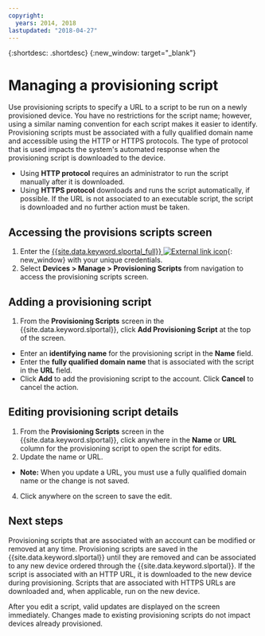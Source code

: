 ```yaml
---
copyright:
  years: 2014, 2018
lastupdated: "2018-04-27"
---
```


{:shortdesc: .shortdesc}
{:new_window: target="_blank"}

# Managing a provisioning script

Use provisioning scripts to specify a URL to a script to be run on a newly provisioned device. You have no restrictions for the script name; however, using a similar naming convention for each script makes it easier to identify. Provisioning scripts must be associated with a fully qualified domain name and accessible using the HTTP or HTTPS protocols. The type of protocol that is used impacts the system's automated response when the provisioning script is downloaded to the device.

* Using **HTTP protocol** requires an administrator to run the script manually after it is downloaded.
* Using **HTTPS protocol** downloads and runs the script automatically, if possible. If the URL is not associated to an executable script, the script is downloaded and no further action must be taken.

## Accessing the provisions scripts screen
1. Enter the [{{site.data.keyword.slportal_full}} ![External link icon](../icons/launch-glyph.svg "External link icon")](https://control.softlayer.com/){: new_window} with your unique credentials.
2. Select **Devices > Manage > Provisioning Scripts** from navigation to access the provisioning scripts screen.


## Adding a provisioning script

1. From the **Provisioning Scripts** screen in the {{site.data.keyword.slportal}}, click **Add Provisioning Script** at the top of the screen.
* Enter an **identifying name** for the provisioning script in the **Name** field.
* Enter the **fully qualified domain name** that is associated with the script in the **URL** field.
* Click **Add** to add the provisioning script to the account. Click **Cancel** to cancel the action.

## Editing provisioning script details

1. From the **Provisioning Scripts** screen in the {{site.data.keyword.slportal}}, click anywhere in the **Name** or **URL** column for the provisioning script to open the script for edits.
3. Update the name or URL.
  * **Note:** When you update a URL, you must use a fully qualified domain name or the change is not saved.
4. Click anywhere on the screen to save the edit.

## Next steps

Provisioning scripts that are associated with an account can be modified or removed at any time. Provisioning scripts are saved in the {{site.data.keyword.slportal}} until they are removed and can be associated to any new device ordered through the {{site.data.keyword.slportal}}. If the script is associated with an HTTP URL, it is downloaded to the new device during provisioning. Scripts that are associated with HTTPS URLs are downloaded and, when applicable, run on the new device.

After you edit a script, valid updates are displayed on the screen immediately. Changes made to existing provisioning scripts do not impact devices already provisioned.
